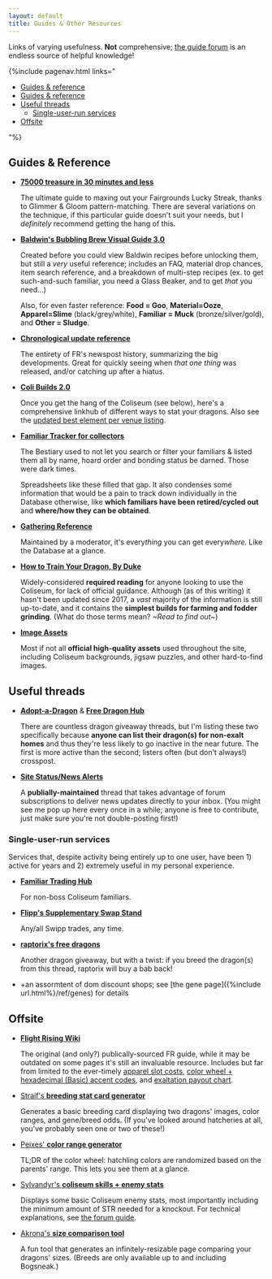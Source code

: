 ```yaml
---
layout: default
title: Guides & Other Resources
---
```

Links of varying usefulness. **Not** comprehensive; [the guide forum](https://www1.flightrising.com/forums/gde) is an endless source of helpful knowledge!

{%include pagenav.html links="<ul><li><a href='#guides-and-reference'>Guides & reference</a></li><li><a href='#guides-and-reference'>Guides & reference</a></li><li><a href='#useful-threads'>Useful threads</a><ul><li><a href='#single-user-run-services'>Single-user-run services</a></li></ul></li><li><a href='#offsite'>Offsite</a></li></ul>"%}

## Guides & Reference

- **[75000 treasure in 30 minutes and less](https://www1.flightrising.com/forums/gde/2518295)**
	
	The ultimate guide to maxing out your Fairgrounds Lucky Streak, thanks to Glimmer & Gloom pattern-matching. There are several variations on the technique, if this particular guide doesn't suit your needs, but I *definitely* recommend getting the hang of this.

- **[Baldwin's Bubbling Brew Visual Guide 3.0](https://www1.flightrising.com/forums/gde/2135917)**

	Created before you could view Baldwin recipes before unlocking them, but still a *very* useful reference; includes an FAQ, material drop chances, item search reference, and a breakdown of multi-step recipes (ex. to get such-and-such familiar, you need a Glass Beaker, and to get *that* you need…)
	
	Also, for even faster reference: **Food = Goo**, **Material=Ooze**, **Apparel=Slime** (black/grey/white), **Familiar = Muck** (bronze/silver/gold), and **Other = Sludge**.

- **[Chronological update reference](https://www1.flightrising.com/forums/gde/2292781)**
	
	The entirety of FR's newspost history, summarizing the big developments. Great for quickly seeing when *that one thing* was released, and/or catching up after a hiatus.
	
- **[Coli Builds 2.0](https://www1.flightrising.com/forums/gde/2441268)**
	
	Once you get the hang of the Coliseum (see below), here's a comprehensive linkhub of different ways to stat your dragons. Also see the [updated best element per venue listing](https://www1.flightrising.com/forums/gde/2858083).

- **[Familiar Tracker for collectors](https://www1.flightrising.com/forums/gde/2158659)**
	
	The Bestiary used to not let you search or filter your familiars & listed them all by name, hoard order and bonding status be darned. Those were dark times.
	
	Spreadsheets like these filled that gap. It also condenses some information that would be a pain to track down individually in the Database otherwise, like **which familiars have been retired/cycled out** and **where/how they can be obtained**.

- **[Gathering Reference](https://www1.flightrising.com/forums/gde/2317182)**
	
	Maintained by a moderator, it's every*thing* you can get every*where.* Like the Database at a glance.
	
- **[How to Train Your Dragon, By Duke](https://www1.flightrising.com/forums/gde/1040710)**
	
	Widely-considered **required reading** for anyone looking to use the Coliseum, for lack of official guidance. Although (as of this writing) it hasn't been updated since 2017, a *vast* majority of the information is still up-to-date, and it contains the **simplest builds for farming and fodder grinding**. (What do those terms mean? *~Read to find out~*)

- **[Image Assets](https://www1.flightrising.com/forums/gde/2135618)**
	
	Most if not all **official high-quality assets** used throughout the site, including Coliseum backgrounds, jigsaw puzzles, and other hard-to-find images.

## Useful threads
- **[Adopt-a-Dragon](https://www1.flightrising.com/forums/drt/2157925)** & **[Free Dragon Hub](https://www1.flightrising.com/forums/drt/1841235)**

	There are countless dragon giveaway threads, but I'm listing these two specifically because **anyone can list their dragon(s) for non-exalt homes** and thus they're less likely to go inactive in the near future. The first is more active than the second; listers often (but don't always!) crosspost.

- **[Site Status/News Alerts](https://www1.flightrising.com/forums/gde/2678477)**
	
	A **publially-maintained** thread that takes advantage of forum subscriptions to deliver news updates directly to your inbox. (You might see me pop up here every once in a while; anyone is free to contribute, just make sure you're not double-posting first!)

### Single-user-run services

Services that, despite activity being entirely up to one user, have been 1) active for years and 2) extremely useful in my personal experience.

- **[Familiar Trading Hub](https://www1.flightrising.com/forums/ibaz/2189722)**
	
	For non-boss Coliseum familiars.

- **[Flipp's Supplementary Swap Stand](https://www1.flightrising.com/forums/ibaz/1935358)**
	
	Any/all Swipp trades, any time.
	
- **[raptorix's free dragons](https://www1.flightrising.com/forums/drt/1311647)**
	
	Another dragon giveaway, but with a twist: if you breed the dragon(s) from this thread, raptorix will buy a bab back!

- +an assormtent of dom discount shops; see [the gene page]({%include url.html%}/ref/genes) for details

## Offsite
- **[Flight Rising Wiki](https://flightrising.fandom.com/wiki/Flight_Rising_Wiki)**
	
	The original (and only?) publically-sourced FR guide, while it may be outdated on some pages it's still an invaluable resource. Includes but far from limited to the ever-timely [apparel slot costs](https://flightrising.fandom.com/wiki/Apparel#Apparel_Slots), [color wheel + hexadecimal (Basic) accent codes](https://flightrising.fandom.com/wiki/Colors#Color_Wheel), and [exaltation payout chart](https://flightrising.fandom.com/wiki/Exalting_Dragons#Exaltation_Payout_by_Level).
	
- [Straif's **breeding stat card generator**](http://keelanrosa.com/fr/)
	
	Generates a basic breeding card displaying two dragons' images, color ranges, and gene/breed odds. (If you've looked around hatcheries at all, you've probably seen one or two of these!)
	
- [Peixes' **color range generator**](http://fr.fintastic.net/)
	
	TL;DR of the color wheel: hatchling colors are randomized based on the parents' range. This lets you see them at a glance.

- [Sylvandyr's **coliseum skills + enemy stats**](https://fir-fr-coli-skills.firebaseapp.com/)
	
	Displays some basic Coliseum enemy stats, most importantly including the minimum amount of STR needed for a knockout. For technical explanations, see [the forum guide](https://www1.flightrising.com/forums/gde/967048).
	
- [Akrona's **size comparison tool**](https://emcall.github.io/dragonsizes/)
	
	A fun tool that generates an infinitely-resizable page comparing your dragons' sizes. (Breeds are only available up to and including Bogsneak.)